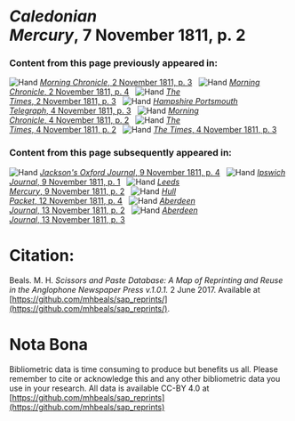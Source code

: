 # *Caledonian Mercury*, 7 November 1811, p. 2  
  
### Content from this page previously appeared in:  
![Hand](http://scissorsandpaste.net/wp-content/uploads/2017/06/smallhandpointer.png) [*Morning Chronicle*, 2 November 1811, p. 3](https://mhbeals.github.io/sap_html/Morning-Chronicle/Morning-Chronicle-2-November-1811-p-3)  
![Hand](http://scissorsandpaste.net/wp-content/uploads/2017/06/smallhandpointer.png) [*Morning Chronicle*, 2 November 1811, p. 4](https://mhbeals.github.io/sap_html/Morning-Chronicle/Morning-Chronicle-2-November-1811-p-4)  
![Hand](http://scissorsandpaste.net/wp-content/uploads/2017/06/smallhandpointer.png) [*The Times*, 2 November 1811, p. 3](https://mhbeals.github.io/sap_html/The-Times/The-Times-2-November-1811-p-3)  
![Hand](http://scissorsandpaste.net/wp-content/uploads/2017/06/smallhandpointer.png) [*Hampshire Portsmouth Telegraph*, 4 November 1811, p. 3](https://mhbeals.github.io/sap_html/Hampshire-Portsmouth-Telegraph/Hampshire-Portsmouth-Telegraph-4-November-1811-p-3)  
![Hand](http://scissorsandpaste.net/wp-content/uploads/2017/06/smallhandpointer.png) [*Morning Chronicle*, 4 November 1811, p. 2](https://mhbeals.github.io/sap_html/Morning-Chronicle/Morning-Chronicle-4-November-1811-p-2)  
![Hand](http://scissorsandpaste.net/wp-content/uploads/2017/06/smallhandpointer.png) [*The Times*, 4 November 1811, p. 2](https://mhbeals.github.io/sap_html/The-Times/The-Times-4-November-1811-p-2)  
![Hand](http://scissorsandpaste.net/wp-content/uploads/2017/06/smallhandpointer.png) [*The Times*, 4 November 1811, p. 3](https://mhbeals.github.io/sap_html/The-Times/The-Times-4-November-1811-p-3)  
  
### Content from this page subsequently appeared in:  
![Hand](http://scissorsandpaste.net/wp-content/uploads/2017/06/smallhandpointer.png) [*Jackson's Oxford Journal*, 9 November 1811, p. 4](https://mhbeals.github.io/sap_html/Jackson's-Oxford-Journal/Jackson's-Oxford-Journal-9-November-1811-p-4)  
![Hand](http://scissorsandpaste.net/wp-content/uploads/2017/06/smallhandpointer.png) [*Ipswich Journal*, 9 November 1811, p. 1](https://mhbeals.github.io/sap_html/Ipswich-Journal/Ipswich-Journal-9-November-1811-p-1)  
![Hand](http://scissorsandpaste.net/wp-content/uploads/2017/06/smallhandpointer.png) [*Leeds Mercury*, 9 November 1811, p. 2](https://mhbeals.github.io/sap_html/Leeds-Mercury/Leeds-Mercury-9-November-1811-p-2)  
![Hand](http://scissorsandpaste.net/wp-content/uploads/2017/06/smallhandpointer.png) [*Hull Packet*, 12 November 1811, p. 4](https://mhbeals.github.io/sap_html/Hull-Packet/Hull-Packet-12-November-1811-p-4)  
![Hand](http://scissorsandpaste.net/wp-content/uploads/2017/06/smallhandpointer.png) [*Aberdeen Journal*, 13 November 1811, p. 2](https://mhbeals.github.io/sap_html/Aberdeen-Journal/Aberdeen-Journal-13-November-1811-p-2)  
![Hand](http://scissorsandpaste.net/wp-content/uploads/2017/06/smallhandpointer.png) [*Aberdeen Journal*, 13 November 1811, p. 3](https://mhbeals.github.io/sap_html/Aberdeen-Journal/Aberdeen-Journal-13-November-1811-p-3)  


# Citation: 

Beals. M. H. *Scissors and Paste Database: A Map of Reprinting and Reuse in the Anglophone Newspaper Press v.1.0.1.* 2 June 2017. Available at [https://github.com/mhbeals/sap_reprints/](https://github.com/mhbeals/sap_reprints/). 

# Nota Bona

Bibliometric data is time consuming to produce but benefits us all. Please remember to cite or acknowledge this and any other bibliometric data you use in your research. All data is available CC-BY 4.0 at [https://github.com/mhbeals/sap_reprints](https://github.com/mhbeals/sap_reprints)
